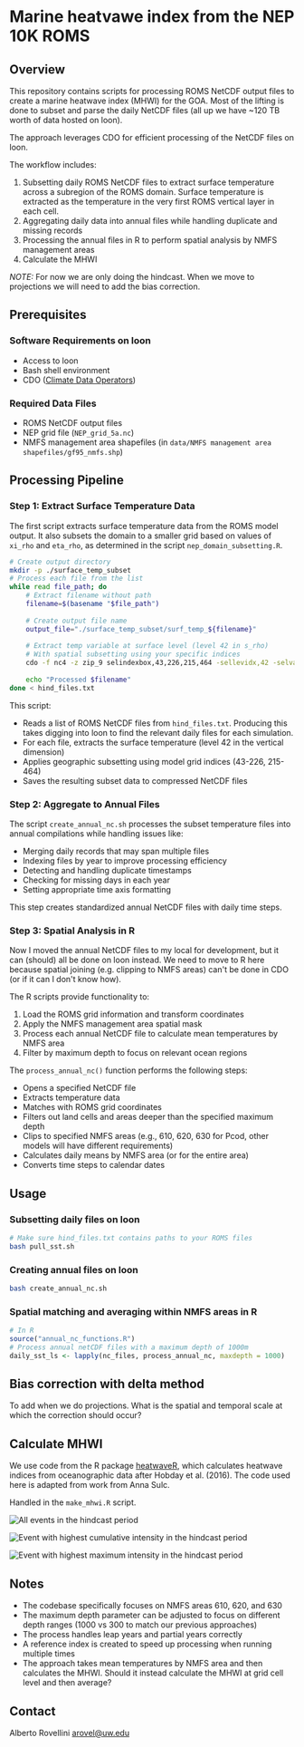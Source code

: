 # Marine heatvawe index from the NEP 10K ROMS

## Overview

This repository contains scripts for processing ROMS NetCDF output files to create a marine heatwave index (MHWI) for the GOA. Most of the lifting is done to subset and parse the daily NetCDF files (all up we have ~120 TB worth of data hosted on loon).

The approach leverages CDO for efficient processing of the NetCDF files on loon.

The workflow includes:

1. Subsetting daily ROMS NetCDF files to extract surface temperature across a subregion of the ROMS domain. Surface temperature is extracted as the temperature in the very first ROMS vertical layer in each cell.
2. Aggregating daily data into annual files while handling duplicate and missing records
3. Processing the annual files in R to perform spatial analysis by NMFS management areas
4. Calculate the MHWI

*NOTE:* For now we are only doing the hindcast. When we move to projections we will need to add the bias correction.

## Prerequisites

### Software Requirements on loon
- Access to loon
- Bash shell environment
- CDO ([Climate Data Operators](https://code.mpimet.mpg.de/projects/cdo))

### Required Data Files
- ROMS NetCDF output files
- NEP grid file (`NEP_grid_5a.nc`)
- NMFS management area shapefiles (in `data/NMFS management area shapefiles/gf95_nmfs.shp`)

## Processing Pipeline

### Step 1: Extract Surface Temperature Data

The first script extracts surface temperature data from the ROMS model output. It also subsets the domain to a smaller grid based on values of `xi_rho` and `eta_rho`, as determined in the script `nep_domain_subsetting.R`.

```bash
# Create output directory
mkdir -p ./surface_temp_subset
# Process each file from the list
while read file_path; do
    # Extract filename without path
    filename=$(basename "$file_path")
    
    # Create output file name
    output_file="./surface_temp_subset/surf_temp_${filename}"
    
    # Extract temp variable at surface level (level 42 in s_rho)
    # With spatial subsetting using your specific indices
    cdo -f nc4 -z zip_9 selindexbox,43,226,215,464 -sellevidx,42 -selvar,temp "$file_path" "$output_file"
    
    echo "Processed $filename"
done < hind_files.txt
```

This script:
- Reads a list of ROMS NetCDF files from `hind_files.txt`. Producing this takes digging into loon to find the relevant daily files for each simulation.
- For each file, extracts the surface temperature (level 42 in the vertical dimension)
- Applies geographic subsetting using model grid indices (43-226, 215-464)
- Saves the resulting subset data to compressed NetCDF files

### Step 2: Aggregate to Annual Files

The script `create_annual_nc.sh` processes the subset temperature files into annual compilations while handling issues like:
- Merging daily records that may span multiple files
- Indexing files by year to improve processing efficiency
- Detecting and handling duplicate timestamps
- Checking for missing days in each year
- Setting appropriate time axis formatting

This step creates standardized annual NetCDF files with daily time steps.

### Step 3: Spatial Analysis in R

Now I moved the annual NetCDF files to my local for development, but it can (should) all be done on loon instead. We need to move to R here because spatial joining (e.g. clipping to NMFS areas) can't be done in CDO (or if it can I don't know how).

The R scripts provide functionality to:
1. Load the ROMS grid information and transform coordinates
2. Apply the NMFS management area spatial mask
3. Process each annual NetCDF file to calculate mean temperatures by NMFS area
4. Filter by maximum depth to focus on relevant ocean regions

The `process_annual_nc()` function performs the following steps:
- Opens a specified NetCDF file
- Extracts temperature data
- Matches with ROMS grid coordinates
- Filters out land cells and areas deeper than the specified maximum depth
- Clips to specified NMFS areas (e.g., 610, 620, 630 for Pcod, other models will have different requirements)
- Calculates daily means by NMFS area (or for the entire area)
- Converts time steps to calendar dates

## Usage

### Subsetting daily files on loon
```bash
# Make sure hind_files.txt contains paths to your ROMS files
bash pull_sst.sh
```

### Creating annual files on loon
```bash
bash create_annual_nc.sh
```

### Spatial matching and averaging within NMFS areas in R
```r
# In R
source("annual_nc_functions.R")
# Process annual netCDF files with a maximum depth of 1000m
daily_sst_ls <- lapply(nc_files, process_annual_nc, maxdepth = 1000)
```

## Bias correction with delta method

To add when we do projections. What is the spatial and temporal scale at which the correction should occur?

## Calculate MHWI

We use code from the R package [heatwaveR](https://robwschlegel.github.io/heatwaveR/), which calculates heatwave indices from oceanographic data after Hobday et al. (2016).
The code used here is adapted from work from Anna Sulc.

Handled in the `make_mhwi.R` script.

![All events in the hindcast period](p_ts.png)

![Event with highest cumulative intensity in the hindcast period](event1.png)

![Event with highest maximum intensity in the hindcast period](event2.png)

## Notes

- The codebase specifically focuses on NMFS areas 610, 620, and 630
- The maximum depth parameter can be adjusted to focus on different depth ranges (1000 vs 300 to match our previous approaches)
- The process handles leap years and partial years correctly
- A reference index is created to speed up processing when running multiple times
- The approach takes mean temperatures by NMFS area and then calculates the MHWI. Should it instead calculate the MHWI at grid cell level and then average?

## Contact

Alberto Rovellini
arovel@uw.edu
